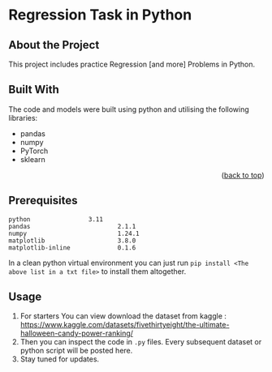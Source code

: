<a name="readme-top"></a>

# Regression Task in Python

## About the Project
This project includes practice Regression [and more] Problems in Python.


## Built With

The code and models were built using python and utilising the following libraries:
* pandas 
* numpy
* PyTorch
* sklearn

<p align="right">(<a href="#readme-top">back to top</a>)</p>

## Prerequisites

```
python			      3.11
pandas                        2.1.1
numpy                         1.24.1
matplotlib                    3.8.0
matplotlib-inline             0.1.6
```
In a clean python virtual environment you can just run `pip install <The above list in a txt file>` to install them altogether.


## Usage
1. For starters You can view download the dataset from kaggle : 
https://www.kaggle.com/datasets/fivethirtyeight/the-ultimate-halloween-candy-power-ranking/
2. Then you can inspect the code in `.py` files. Every subsequent dataset or python script will be posted here.
3. Stay tuned for updates.
